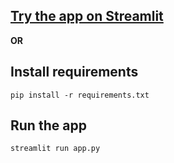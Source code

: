 ## [Try the app on Streamlit](https://yt-video-summarizer-app.streamlit.app/)

**OR**

## Install requirements

```
pip install -r requirements.txt
```

## Run the app

```
streamlit run app.py
```